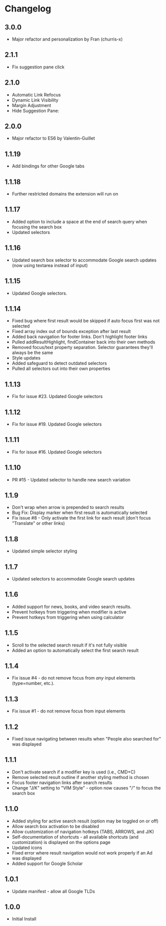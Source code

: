 # Changelog

## 3.0.0
- Major refactor and personalization by Fran (churris-x)

## 2.1.1
- Fix suggestion pane click

## 2.1.0
- Automatic Link Refocus
- Dynamic Link Visibility
- Margin Adjustment
- Hide Suggestion Pane: 

## 2.0.0
- Major refactor to ES6 by Valentin-Guillet

## 1.1.19
- Add bindings for other Google tabs

## 1.1.18
- Further restricted domains the extension will run on

## 1.1.17
- Added option to include a space at the end of search query when focusing the search box
- Updated selectors

## 1.1.16
- Updated search box selector to accommodate Google search updates (now using textarea instead of input)

## 1.1.15
- Updated Google selectors.

## 1.1.14
- Fixed bug where first result would be skipped if auto focus first was not selected
- Fixed array index out of bounds exception after last result
- Added back navigation for footer links. Don't highlight footer links
- Pulled addResultHighlight, findContainer back into their own methods
- Removed focus/text property separation. Selector guarantees they'll always be the same
- Style updates
- Added safeguard to detect outdated selectors
- Pulled all selectors out into their own properties

## 1.1.13
- Fix for issue #23. Updated Google selectors

## 1.1.12
- Fix for issue #19. Updated Google selectors

## 1.1.11
- Fix for issue #16. Updated Google selectors

## 1.1.10
- PR #15 - Updated selector to handle new search variation

## 1.1.9
- Don't wrap when arrow is prepended to search results
- Bug Fix: Display marker when first result is automatically selected
- Fix issue #8 - Only activate the first link for each result (don't focus "Translate" or other links)

## 1.1.8
- Updated simple selector styling

## 1.1.7
- Updated selectors to accommodate Google search updates

## 1.1.6
- Added support for news, books, and video search results.
- Prevent hotkeys from triggering when modifier is active
- Prevent hotkeys from triggering when using calculator

## 1.1.5
- Scroll to the selected search result if it's not fully visible
- Added an option to automatically select the first search result

## 1.1.4
- Fix issue #4 - do not remove focus from *any* input elements (type=number, etc.).

## 1.1.3
- Fix issue #1 - do not remove focus from input elements

## 1.1.2
- Fixed issue navigating between results when "People also searched for" was displayed

## 1.1.1
- Don't activate search if a modifier key is used (i.e., CMD+C)
- Remove selected result outline if another styling method is chosen
- Focus footer navigation links after search results
- Change "J/K" setting to "VIM Style" - option now causes "/" to focus the search box

## 1.1.0
- Added styling for active search result (option may be toggled on or off)
- Allow search box activation to be disabled
- Allow customization of navigation hotkeys (TABS, ARROWS, and J/K)
- Self-documentation of shortcuts - all available shortcuts (and customization) is displayed on the options page
- Updated icons
- Fixed error where result navigation would not work properly if an Ad was displayed
- Added support for Google Scholar

## 1.0.1
- Update manifest - allow all Google TLDs

## 1.0.0
- Initial Install
